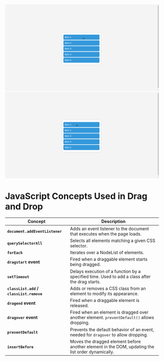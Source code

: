 ![alt text](./output/image.png)
![alt text](./output/image-1.png)


# JavaScript Concepts Used in Drag and Drop

| Concept                 | Description |
|-------------------------|------------|
| **`document.addEventListener`** | Adds an event listener to the document that executes when the page loads. |
| **`querySelectorAll`** | Selects all elements matching a given CSS selector. |
| **`forEach`** | Iterates over a NodeList of elements. |
| **`dragstart` event** | Fired when a draggable element starts being dragged. |
| **`setTimeout`** | Delays execution of a function by a specified time. Used to add a class after the drag starts. |
| **`classList.add` / `classList.remove`** | Adds or removes a CSS class from an element to modify its appearance. |
| **`dragend` event** | Fired when a draggable element is released. |
| **`dragover` event** | Fired when an element is dragged over another element. `preventDefault()` allows dropping. |
| **`preventDefault`** | Prevents the default behavior of an event, needed for `dragover` to allow dropping. |
| **`insertBefore`** | Moves the dragged element before another element in the DOM, updating the list order dynamically. |
